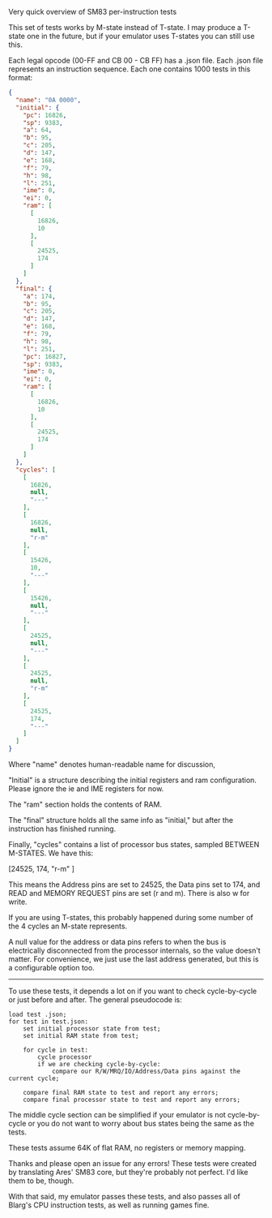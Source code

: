 Very quick overview of SM83 per-instruction tests

This set of tests works by M-state instead of T-state. I may produce a T-state one in the future, but if your emulator uses T-states you can still use this.

Each legal opcode (00-FF and CB 00 - CB FF) has a .json file. Each .json file represents an instruction sequence. Each one contains 1000 tests in this format:

```json
{
  "name": "0A 0000",
  "initial": {
    "pc": 16826,
    "sp": 9383,
    "a": 64,
    "b": 95,
    "c": 205,
    "d": 147,
    "e": 168,
    "f": 79,
    "h": 98,
    "l": 251,
    "ime": 0,
    "ei": 0,
    "ram": [
      [
        16826,
        10
      ],
      [
        24525,
        174
      ]
    ]
  },
  "final": {
    "a": 174,
    "b": 95,
    "c": 205,
    "d": 147,
    "e": 168,
    "f": 79,
    "h": 98,
    "l": 251,
    "pc": 16827,
    "sp": 9383,
    "ime": 0,
    "ei": 0,
    "ram": [
      [
        16826,
        10
      ],
      [
        24525,
        174
      ]
    ]
  },
  "cycles": [
    [
      16826,
      null,
      "---"
    ],
    [
      16826,
      null,
      "r-m"
    ],
    [
      15426,
      10,
      "---"
    ],
    [
      15426,
      null,
      "---"
    ],
    [
      24525,
      null,
      "---"
    ],
    [
      24525,
      null,
      "r-m"
    ],
    [
      24525,
      174,
      "---"
    ]
  ]
}
```

Where "name" denotes human-readable name for discussion,

"Initial" is a structure describing the initial registers and ram configuration. Please ignore the ie and IME registers for now.

The "ram" section holds the contents of RAM.

The "final" structure holds all the same info as "initial," but after the instruction has finished running.

Finally, "cycles" contains a list of processor bus states, sampled BETWEEN M-STATES.
We have this:

[24525, 174, "r-m" ]

This means the Address pins are set to 24525, the Data pins set to 174, and READ and MEMORY REQUEST pins are set (r and m). There is also w for write.

If you are using T-states, this probably happened during some number of the 4 cycles an M-state represents.

A null value for the address or data pins refers to when the bus is electrically disconnected from the processor internals, so the value doesn't matter. For convenience, we just use the last address generated, but this is a configurable option too.

---

To use these tests, it depends a lot on if you want to check cycle-by-cycle or just before and after. The general pseudocode is:

```
load test .json;
for test in test.json:
    set initial processor state from test;
    set initial RAM state from test;
    
    for cycle in test:
        cycle processor
        if we are checking cycle-by-cycle:
            compare our R/W/MRQ/IO/Address/Data pins against the current cycle;
      
    compare final RAM state to test and report any errors;
    compare final processor state to test and report any errors;
```

The middle cycle section can be simplified if your emulator is not cycle-by-cycle or you do not want to worry about bus states being the same as the tests.

These tests assume 64K of flat RAM, no registers or memory mapping.  

Thanks and please open an issue for any errors! These tests were created by translating Ares' SM83 core, but they're probably not perfect. I'd like them to be, though.

With that said, my emulator passes these tests, and also passes all of Blarg's CPU instruction tests, as well as running games fine. 